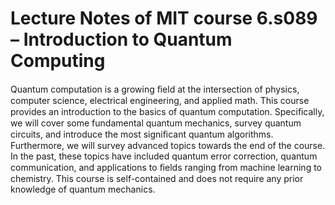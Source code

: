 # Lecture Notes of MIT course 6.s089 – Introduction to Quantum Computing
Quantum computation is a growing ﬁeld at the intersection of physics, computer science, electrical engineering, and applied math. This course provides an introduction to the basics of quantum computation. Speciﬁcally, we will cover some fundamental quantum mechanics, survey quantum circuits, and introduce the most signiﬁcant quantum algorithms. Furthermore, we will survey advanced topics towards the end of the course. In the past, these topics have included quantum error correction, quantum communication, and applications to ﬁelds ranging from machine learning to chemistry. This course is self-contained and does not require any prior knowledge of quantum mechanics.
